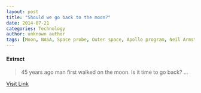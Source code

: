 ```yaml
---
layout: post
title: "Should we go back to the moon?"
date: 2014-07-21
categories: Technology
author: unknown author
tags: [Moon, NASA, Space probe, Outer space, Apollo program, Neil Armstrong, Hubble Space Telescope, Colonization of the Moon, Planet, Gaia (spacecraft), Astronomy, Spaceflight, Planetary science, Astronautics, Flight, Space science, Solar System, Physical sciences]
---
```





#### Extract
>45 years ago man first walked on the moon. Is it time to go back?
    ...



[Visit Link](http://rss.cnn.com/~r/rss/cnn_tech/~3/5hz3eU_jIUQ/index.html)


